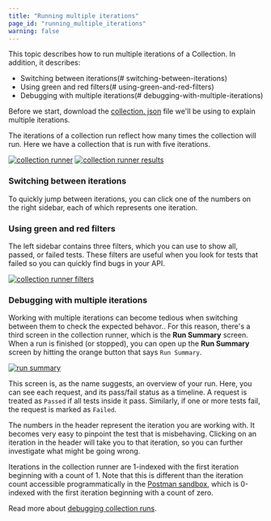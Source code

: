 ```yaml
---
title: "Running multiple iterations"
page_id: "running_multiple_iterations"
warning: false
---
```


This topic describes how to run multiple iterations of a Collection. In addition, it describes:

* Switching between iterations(# switching-between-iterations)
* Using green and red filters(# using-green-and-red-filters)
* Debugging with multiple iterations(# debugging-with-multiple-iterations)

Before we start, download the [collection. json](https://s3.amazonaws.com/postman-static-getpostman-com/postman-docs/59037885.json) file we'll be using to explain multiple iterations.

The iterations of a collection run reflect how many times the collection will run. Here we have a collection that is run with five iterations.

[![collection runner](https://s3.amazonaws.com/postman-static-getpostman-com/postman-docs/59039044.png)](https://s3.amazonaws.com/postman-static-getpostman-com/postman-docs/59039044.png)
[![collection runner results](https://s3.amazonaws.com/postman-static-getpostman-com/postman-docs/59039058.png)](https://s3.amazonaws.com/postman-static-getpostman-com/postman-docs/59039058.png)

### Switching between iterations

To quickly jump between iterations, you can click one of the numbers on the right sidebar, each of which represents one iteration.

### Using green and red filters

The left sidebar contains three filters, which you can use to show all, passed, or failed tests. These filters are useful when you look for tests that failed so you can quickly find bugs in your API.

[![collection runner filters](https://s3.amazonaws.com/postman-static-getpostman-com/postman-docs/59039741.png)](https://s3.amazonaws.com/postman-static-getpostman-com/postman-docs/59039741.png)

### Debugging with multiple iterations

Working with multiple iterations can become tedious when switching between them to check the expected behavor.. For this reason, there's a third screen in the collection runner, which is the **Run Summary** screen. When a run is finished (or stopped), you can open up the **Run Summary** screen by hitting the orange button that says `Run Summary`.

[![run summary](https://s3.amazonaws.com/postman-static-getpostman-com/postman-docs/59039072.png)](https://s3.amazonaws.com/postman-static-getpostman-com/postman-docs/59039072.png)

This screen is, as the name suggests, an overview of your run. Here, you can see each request, and its pass/fail status as a timeline. A request is treated as `Passed` if all tests inside it pass. Similarly, if one or more tests fail, the request is marked as `Failed`.

The numbers in the header represent the iteration you are working with. It becomes very easy to pinpoint the test that is misbehaving. Clicking on an iteration in the header will take you to that iteration, so you can further investigate what might be going wrong. 

Iterations in the collection runner are 1-indexed with the first iteration beginning with a count of 1. Note that this is different than the iteration count accessible programmatically in the [Postman sandbox](/docs/postman/scripts/postman_sandbox_api_reference), which is 0-indexed with the first iteration beginning with a count of zero.

Read more about [debugging collection runs](/docs/postman/collection_runs/debugging_a_collection_run).
